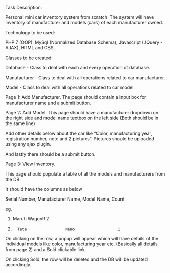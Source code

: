 Task Description:

Personal mini car inventory system from scratch. The system will have inventory of manufacturer and models (cars) of each manufacturer owned.


Technology to be used:

PHP 7 (OOP), MySql (Normalized Database Schema), Javascript (JQuery -  AJAX), HTML and CSS.


Classes to be created:	

Database - Class to deal with each and every operation of database.

Manufacturer - Class to deal with all operations related to car manufacturer.

Model  - Class to deal with all operations related to car model.



Page 1: Add Manufacturer.
The page should contain a input box for manufacturer name and a submit button. 


Page 2: Add Model.
This page should have a manufacturer dropdown on the right side and model name textbox on the left side (Both should be in the same line)


Add other details below about the car like “Color, manufacturing year, registration number, note and 2 pictures”. Pictures should be uploaded using any ajax plugin.


And lastly there should be a submit button.


Page 3: View Inventory.

This page should populate a table of all the models and manufacturers from the DB. 

It should have the columns as below

Serial Number, Manufacturer Name, Model Name, Count


eg. 

1.	 Maruti                  WagonR                  2 

2.       Tata                 Nano                   1



On clicking on the row, a popup will appear which will have details of the individual models like color, manufacturing year etc. (Basically all details from page 2) and a Sold clickable link.


On clicking Sold, the row will be deleted and the DB will be updated accordingly.
